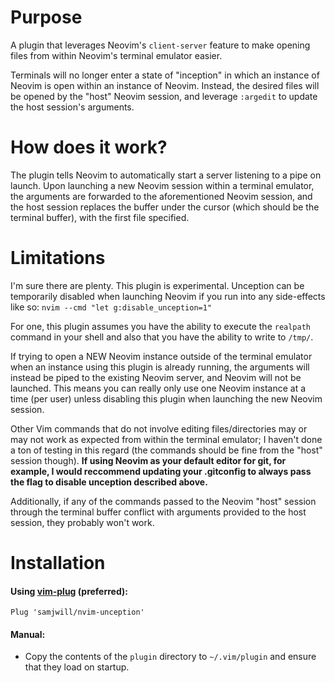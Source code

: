 # Purpose

A plugin that leverages Neovim's `client-server` feature to make opening files
from within Neovim's terminal emulator easier.

Terminals will no longer enter a state of "inception" in which an instance of
Neovim is open within an instance of Neovim. Instead, the desired files will be
opened by the "host" Neovim session, and leverage `:argedit` to update the host
session's arguments.

# How does it work?

The plugin tells Neovim to automatically start a server listening to a pipe on
launch. Upon launching a new Neovim session within a terminal emulator, the
arguments are forwarded to the aforementioned Neovim session, and the host
session replaces the buffer under the cursor (which should be the terminal
buffer), with the first file specified.

# Limitations

I'm sure there are plenty. This plugin is experimental. Unception can be
temporarily disabled when launching Neovim if you run into any side-effects
like so: `nvim --cmd "let g:disable_unception=1"`

For one, this plugin assumes you have the ability to execute the `realpath`
command in your shell and also that you have the ability to write to `/tmp/`.

If trying to open a NEW Neovim instance outside of the terminal emulator when
an instance using this plugin is already running, the arguments will instead be
piped to the existing Neovim server, and Neovim will not be launched. This
means you can really only use one Neovim instance at a time (per user) unless
disabling this plugin when launching the new Neovim session.

Other Vim commands that do not involve editing files/directories may or may not
work as expected from within the terminal emulator; I haven't done a ton of
testing in this regard (the commands should be fine from the "host" session
though). **If using Neovim as your default editor for git, for example, I would
reccommend updating your .gitconfig to always pass the flag to disable
unception described above.**

Additionally, if any of the commands passed to the Neovim "host" session through the terminal buffer conflict with arguments provided to the host session, they probably won't work.

# Installation

#### Using [vim-plug](https://github.com/junegunn/vim-plug) (preferred):

    Plug 'samjwill/nvim-unception'

#### Manual:

* Copy the contents of the `plugin` directory to `~/.vim/plugin` and ensure
  that they load on startup.
